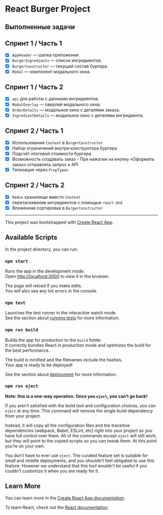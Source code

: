 # React Burger Project

## Выполненные задачи

## Спринт 1 / Часть 1

- [x] `AppHeader` — шапка приложения.
- [x] `BurgerIngredients` — список ингредиентов.
- [x] `BurgerConstructor` — текущий состав бургера.
- [x] `Modal` — компонент модального окна.

## Спринт 1 / Часть 2
- [x] `api` для работы с данными ингридиентов.
- [x] `ModalOverlay` — оверлей модального окна.
- [x] `OrderDetails` — модальное окно с деталями заказа.
- [x] `IngredientDetails` — модальное окно с деталями ингрeдиента.

## Спринт 2 / Часть 1

- [x] Использование `Context` в `BurgerConstructor`
- [x] Набор ограничений внутри конструктора бургера
- [x] Подсчёт итоговой стоимости бургера
- [x] Возможность создавать заказ - При нажатии на кнопку «Оформить заказ» отправлять запрос к API
- [x] Типизация через `PropTypes`

## Спринт 2 / Часть 2
- [x] `Redux` хранилищe вместо `Context`
- [x] перетаскиваниe ингредиентов c помощью `react-dnd`
- [x] Вложенная сортировка в `BurgerConstructor`
---

This project was bootstrapped with [Create React App](https://github.com/facebook/create-react-app).

## Available Scripts

In the project directory, you can run:

### `npm start`

Runs the app in the development mode.\
Open [http://localhost:3000](http://localhost:3000) to view it in the browser.

The page will reload if you make edits.\
You will also see any lint errors in the console.

### `npm test`

Launches the test runner in the interactive watch mode.\
See the section about [running tests](https://facebook.github.io/create-react-app/docs/running-tests) for more information.

### `npm run build`

Builds the app for production to the `build` folder.\
It correctly bundles React in production mode and optimizes the build for the best performance.

The build is minified and the filenames include the hashes.\
Your app is ready to be deployed!

See the section about [deployment](https://facebook.github.io/create-react-app/docs/deployment) for more information.

### `npm run eject`

**Note: this is a one-way operation. Once you `eject`, you can’t go back!**

If you aren’t satisfied with the build tool and configuration choices, you can `eject` at any time. This command will remove the single build dependency from your project.

Instead, it will copy all the configuration files and the transitive dependencies (webpack, Babel, ESLint, etc) right into your project so you have full control over them. All of the commands except `eject` will still work, but they will point to the copied scripts so you can tweak them. At this point you’re on your own.

You don’t have to ever use `eject`. The curated feature set is suitable for small and middle deployments, and you shouldn’t feel obligated to use this feature. However we understand that this tool wouldn’t be useful if you couldn’t customize it when you are ready for it.

## Learn More

You can learn more in the [Create React App documentation](https://facebook.github.io/create-react-app/docs/getting-started).

To learn React, check out the [React documentation](https://reactjs.org/).
